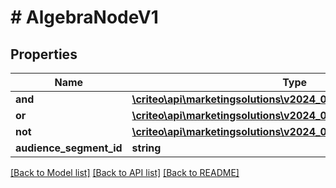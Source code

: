 # # AlgebraNodeV1

## Properties

Name | Type | Description | Notes
------------ | ------------- | ------------- | -------------
**and** | [**\criteo\api\marketingsolutions\v2024_07\Model\AlgebraNodeV1[]**](AlgebraNodeV1.md) |  | [optional]
**or** | [**\criteo\api\marketingsolutions\v2024_07\Model\AlgebraNodeV1[]**](AlgebraNodeV1.md) |  | [optional]
**not** | [**\criteo\api\marketingsolutions\v2024_07\Model\AlgebraNodeV1**](AlgebraNodeV1.md) |  | [optional]
**audience_segment_id** | **string** |  | [optional]

[[Back to Model list]](../../README.md#models) [[Back to API list]](../../README.md#endpoints) [[Back to README]](../../README.md)
